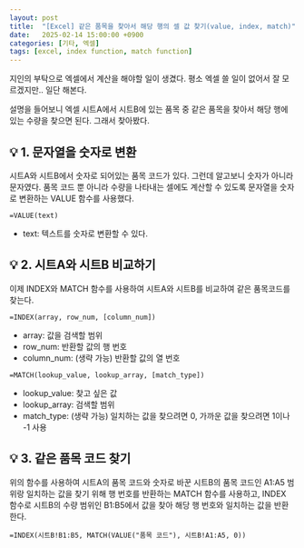 ```yaml
---
layout: post
title:  "[Excel] 같은 품목을 찾아서 해당 행의 셀 값 찾기(value, index, match)"
date:   2025-02-14 15:00:00 +0900
categories: [기타, 엑셀]
tags: [excel, index function, match function]
---
```


지인의 부탁으로 엑셀에서 계산을 해야할 일이 생겼다. 평소 엑셀 쓸 일이 없어서 잘 모르겠지만.. 일단 해본다.  

설명을 들어보니 엑셀 시트A에서 시트B에 있는 품목 중 같은 품목을 찾아서 해당 행에 있는 수량을 찾으면 된다. 그래서 찾아봤다. 


## 💡 1. 문자열을 숫자로 변환

시트A와 시트B에서 숫자로 되어있는 품목 코드가 있다. 그런데 알고보니 숫자가 아니라 문자였다. 품목 코드 뿐 아니라 수량을 나타내는 셀에도 계산할 수 있도록 문자열을 숫자로 변환하는 VALUE 함수를 사용했다.

`=VALUE(text)`
- text: 텍스트를 숫자로 변환할 수 있다.


## 💡 2. 시트A와 시트B 비교하기

이제 INDEX와 MATCH 함수를 사용하여 시트A와 시트B를 비교하여 같은 품목코드를 찾는다. 

`=INDEX(array, row_num, [column_num])`
- array: 값을 검색할 범위
- row_num: 반환할 값의 행 번호
- column_num: (생략 가능) 반환할 값의 열 번호

`=MATCH(lookup_value, lookup_array, [match_type])`
- lookup_value: 찾고 싶은 값
- lookup_array: 검색할 범위
- match_type: (생략 가능) 일치하는 값을 찾으려면 0, 가까운 값을 찾으려면 1이나 -1 사용

## 💡 3. 같은 품목 코드 찾기


위의 함수를 사용하여 시트A의 품목 코드와 숫자로 바꾼 시트B의 품목 코드인 A1:A5 범위랑 일치하는 값을 찾기 위해 행 번호를 반환하는 MATCH 함수를 사용하고, INDEX 함수로 시트B의 수량 범위인 B1:B5에서 값을 찾아 해당 행 번호와 일치하는 값을 반환한다.

`=INDEX(시트B!B1:B5, MATCH(VALUE("품목 코드"), 시트B!A1:A5, 0))`


